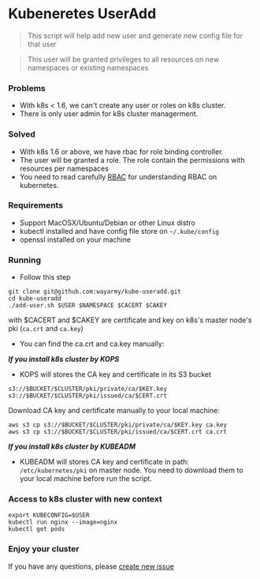# Kubeneretes UserAdd

> This script will help add new user and generate new config file for that user

> This user will be granted privileges to all resources on new namespaces or existing namespaces

### Problems

- With k8s < 1.6, we can't create any user or roles on k8s cluster.
- There is only user admin for k8s cluster managerment.

### Solved

- With k8s 1.6 or above, we have rbac for role binding controller.
- The user will be granted a role. The role contain the permissions with resources per namespaces
- You need to read carefully [RBAC](https://kubernetes.io/docs/admin/authorization/rbac/) for understanding RBAC on kubernetes.

### Requirements

- Support MacOSX/Ubuntu/Debian or other Linux distro
- kubectl installed and have config file store on `~/.kube/config`
- openssl installed on your machine

### Running

- Follow this step

```
git clone git@github.com:wayarmy/kube-useradd.git
cd kube-useradd
./add-user.sh $USER $NAMESPACE $CACERT $CAKEY
```

with $CACERT and $CAKEY are certificate and key on k8s's master node's pki (`ca.crt` and `ca.key`)
- You can find the ca.crt and ca.key manually:

***If you install k8s cluster by KOPS***
- KOPS will stores the CA key and certificate in its S3 bucket
```
s3://$BUCKET/$CLUSTER/pki/private/ca/$KEY.key
s3://$BUCKET/$CLUSTER/pki/issued/ca/$CERT.crt
```
Download CA key and certificate manually to your local machine:
```
aws s3 cp s3://$BUCKET/$CLUSTER/pki/private/ca/$KEY.key ca.key
aws s3 cp s3://$BUCKET/$CLUSTER/pki/issued/ca/$CERT.crt ca.crt
```


***If you install k8s cluster by KUBEADM***
- KUBEADM will stores CA key and certificate in path: `/etc/kubernetes/pki` on master node. You need to download them to your local machine before run the script.

### Access to k8s cluster with new context
```
export KUBECONFIG=$USER
kubectl run nginx --image=nginx
kubectl get pods
```

### Enjoy your cluster

If you have any questions, please [create new issue](https://github.com/wayarmy/kube-useradd/issues/new)

